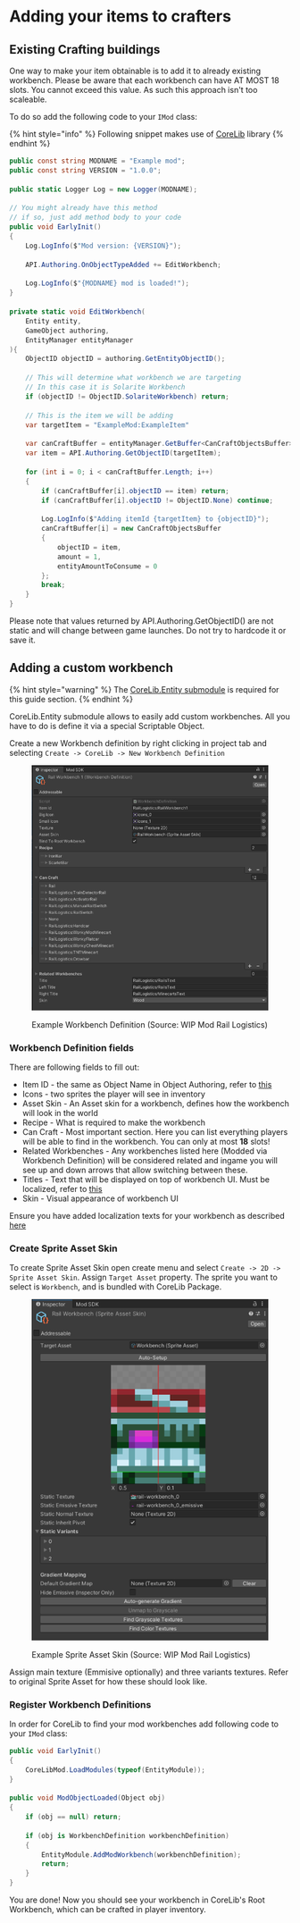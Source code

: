# Adding your items to crafters

## Existing Crafting buildings

One way to make your item obtainable is to add it to already existing workbench. Please be aware that each workbench can have AT MOST 18 slots. You cannot exceed this value. As such this approach isn't too scaleable.

To do so add the following code to your `IMod` class:

{% hint style="info" %}
Following snippet makes use of [CoreLib](../../modding-libraries/corelib.md) library
{% endhint %}

```csharp
public const string MODNAME = "Example mod";
public const string VERSION = "1.0.0";

public static Logger Log = new Logger(MODNAME);

// You might already have this method
// if so, just add method body to your code
public void EarlyInit() 
{
    Log.LogInfo($"Mod version: {VERSION}");

    API.Authoring.OnObjectTypeAdded += EditWorkbench;

    Log.LogInfo($"{MODNAME} mod is loaded!");
}

private static void EditWorkbench(
    Entity entity, 
    GameObject authoring, 
    EntityManager entityManager
){
    ObjectID objectID = authoring.GetEntityObjectID();
    
    // This will determine what workbench we are targeting 
    // In this case it is Solarite Workbench
    if (objectID != ObjectID.SolariteWorkbench) return;
    
    // This is the item we will be adding
    var targetItem = "ExampleMod:ExampleItem"

    var canCraftBuffer = entityManager.GetBuffer<CanCraftObjectsBuffer>(entity);
    var item = API.Authoring.GetObjectID(targetItem);

    for (int i = 0; i < canCraftBuffer.Length; i++)
    {
        if (canCraftBuffer[i].objectID == item) return;
        if (canCraftBuffer[i].objectID != ObjectID.None) continue;
        
        Log.LogInfo($"Adding itemId {targetItem} to {objectID}");
        canCraftBuffer[i] = new CanCraftObjectsBuffer
        {
            objectID = item,
            amount = 1,
            entityAmountToConsume = 0
        };
        break;
    }
}
```

Please note that values returned by API.Authoring.GetObjectID() are not static and will change between game launches. Do not try to hardcode it or save it.

## Adding a custom workbench

{% hint style="warning" %}
The [CoreLib.Entity submodule](../../modding-libraries/corelib.md) is required for this guide section.
{% endhint %}

CoreLib.Entity submodule allows to easily add custom workbenches. All you have to do is define it via a special Scriptable Object.

Create a new Workbench definition by right clicking in project tab and selecting `Create -> CoreLib -> New Workbench Definition`

<figure><img src="../../../.gitbook/assets/workbench-definition.png" alt=""><figcaption><p>Example Workbench Definition (Source: WIP Mod Rail Logistics)</p></figcaption></figure>

### Workbench Definition fields

There are following fields to fill out:

* Item ID - the same as Object Name in Object Authoring, refer to [this](../../common-concepts/unique-names-and-ids.md)
* Icons - two sprites the player will see in inventory
* Asset Skin - An Asset skin for a workbench, defines how the workbench will look in the world
* Recipe - What is required to make the workbench
* Can Craft - Most important section. Here you can list everything players will be able to find in the workbench. You can only at most **18** slots!
* Related Workbenches - Any workbenches listed here (Modded via Workbench Definition) will be considered related and ingame you will see up and down arrows that allow switching between these.
* Titles - Text that will be displayed on top of workbench UI. Must be localized, refer to [this](../items/#item-localization)
* Skin - Visual appearance of workbench UI

Ensure you have added localization texts for your workbench as described [here](../items/#item-localization)

### Create Sprite Asset Skin

To create Sprite Asset Skin open create menu and select `Create -> 2D -> Sprite Asset Skin`. Assign `Target Asset` property. The sprite you want to select is `Workbench`, and is bundled with CoreLib Package.

<figure><img src="../../../.gitbook/assets/sprite-asset-skin.png" alt=""><figcaption><p>Example Sprite Asset Skin (Source: WIP Mod Rail Logistics) </p></figcaption></figure>

Assign main texture (Emmisive optionally) and three variants textures. Refer to original Sprite Asset for how these should look like.

### Register Workbench Definitions

In order for CoreLib to find your mod workbenches add following code to your `IMod` class:

```csharp
public void EarlyInit()
{
    CoreLibMod.LoadModules(typeof(EntityModule));
}

public void ModObjectLoaded(Object obj)
{
    if (obj == null) return;

    if (obj is WorkbenchDefinition workbenchDefinition)
    {
        EntityModule.AddModWorkbench(workbenchDefinition);
        return;
    }
}
```

You are done! Now you should see your workbench in CoreLib's Root Workbench, which can be crafted in player inventory.
